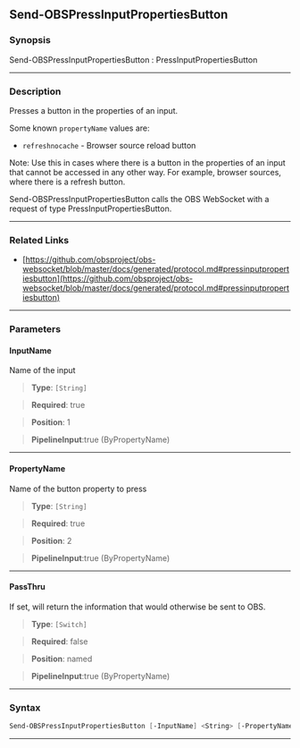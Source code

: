 Send-OBSPressInputPropertiesButton
----------------------------------
### Synopsis
Send-OBSPressInputPropertiesButton : PressInputPropertiesButton

---
### Description

Presses a button in the properties of an input.

Some known `propertyName` values are:

- `refreshnocache` - Browser source reload button

Note: Use this in cases where there is a button in the properties of an input that cannot be accessed in any other way. For example, browser sources, where there is a refresh button.


Send-OBSPressInputPropertiesButton calls the OBS WebSocket with a request of type PressInputPropertiesButton.

---
### Related Links
* [https://github.com/obsproject/obs-websocket/blob/master/docs/generated/protocol.md#pressinputpropertiesbutton](https://github.com/obsproject/obs-websocket/blob/master/docs/generated/protocol.md#pressinputpropertiesbutton)



---
### Parameters
#### **InputName**

Name of the input



> **Type**: ```[String]```

> **Required**: true

> **Position**: 1

> **PipelineInput**:true (ByPropertyName)



---
#### **PropertyName**

Name of the button property to press



> **Type**: ```[String]```

> **Required**: true

> **Position**: 2

> **PipelineInput**:true (ByPropertyName)



---
#### **PassThru**

If set, will return the information that would otherwise be sent to OBS.



> **Type**: ```[Switch]```

> **Required**: false

> **Position**: named

> **PipelineInput**:true (ByPropertyName)



---
### Syntax
```PowerShell
Send-OBSPressInputPropertiesButton [-InputName] <String> [-PropertyName] <String> [-PassThru] [<CommonParameters>]
```
---
